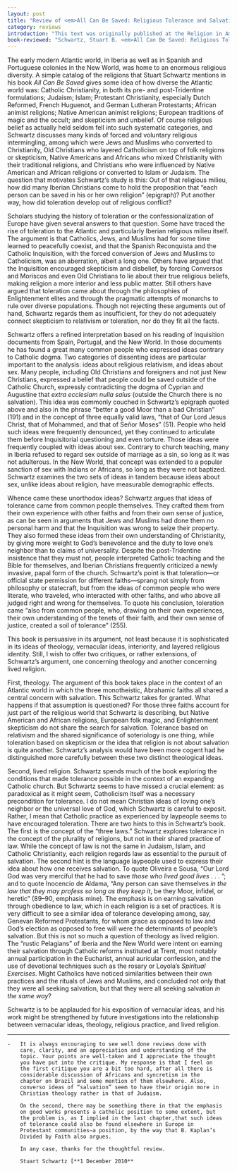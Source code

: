 ```yaml
---
layout: post
title: "Review of <em>All Can Be Saved: Religious Tolerance and Salvation in the Iberian Atlantic World</em>, by Stuart B. Schwartz"
category: reviews
introduction: "This text was originally published at the Religion in America."
book-reviewed: "Schwartz, Stuart B. <em>All Can Be Saved: Religious Tolerance and Salvation in the Iberian Atlantic World</em>. New Haven, CT: Yale University Press, 2008. ISBN: 978-0-300-15854-0."
---
```


The early modern Atlantic world, in Iberia as well as in Spanish and
Portuguese colonies in the New World, was home to an enormous religious
diversity. A simple catalog of the religions that Stuart Schwartz
mentions in his book *All Can Be Saved* gives some idea of how diverse
the Atlantic world was: Catholic Christianity, in both its pre- and
post-Tridentine formulations; Judaism; Islam; Protestant Christianity,
especially Dutch Reformed, French Huguenot, and German Lutheran
Protestants; African animist religions; Native American animist
religions; European traditions of magic and the occult; and skepticism
and unbelief. Of course religious belief as actually held seldom fell
into such systematic categories, and Schwartz discusses many kinds of
forced and voluntary religious intermingling, among which were Jews and
Muslims who converted to Christianity, Old Christians who layered
Catholicism on top of folk religions or skepticism, Native Americans and
Africans who mixed Christianity with their traditional religions, and
Christians who were influenced by Native American and African religions
or converted to Islam or Judaism. The question that motivates Schwartz’s
study is this: Out of that religious milieu, how did many Iberian
Christians come to hold the proposition that “each person can be saved
in his or her own religion” (epigraph)? Put another way, how did
toleration develop out of religious conflict?

Scholars studying the history of toleration or the confessionalization
of Europe have given several answers to that question. Some have traced
the rise of toleration to the Atlantic and particularly Iberian
religious milieu itself. The argument is that Catholics, Jews, and
Muslims had for some time learned to peacefully coexist, and that the
Spanish Reconquista and the Catholic Inquisition, with the forced
conversion of Jews and Muslims to Catholicism, was an aberration, albeit
a long one. Others have argued that the Inquisition encouraged
skepticism and disbelief, by forcing Conversos and Moriscos and even Old
Christians to lie about their true religious beliefs, making religion a
more interior and less public matter. Still others have argued that
toleration came about through the philosophies of Enlightenment elites
and through the pragmatic attempts of monarchs to rule over diverse
populations. Though not rejecting these arguments out of hand, Schwartz
regards them as insufficient, for they do not adequately connect
skepticism to relativism or toleration, nor do they fit all the facts.

Schwartz offers a refined interpretation based on his reading of
Inquisition documents from Spain, Portugal, and the New World. In those
documents he has found a great many common people who expressed ideas
contrary to Catholic dogma. Two categories of dissenting ideas are
particular important to the analysis: ideas about religious relativism,
and ideas about sex. Many people, including Old Christians and
foreigners and not just New Christians, expressed a belief that people
could be saved outside of the Catholic Church, expressly contradicting
the dogma of Cyprian and Augustine that *extra ecclesiam nulla salus*
(outside the Church there is no salvation). This idea was commonly
couched in Schwartz’s epigraph quoted above and also in the phrase
“better a good Moor than a bad Christian” (191) and in the concept of
three equally valid laws, “that of Our Lord Jesus Christ, that of
Mohammed, and that of Señor Moses” (51). People who held such ideas were
frequently denounced, yet they continued to articulate them before
Inquisitorial questioning and even torture. Those ideas were frequently
coupled with ideas about sex. Contrary to church teaching, many in
Iberia refused to regard sex outside of marriage as a sin, so long as it
was not adulterous. In the New World, that concept was extended to a
popular sanction of sex with Indians or Africans, so long as they were
not baptized. Schwartz examines the two sets of ideas in tandem because
ideas about sex, unlike ideas about religion, have measurable
demographic effects.

Whence came these unorthodox ideas? Schwartz argues that ideas of
tolerance came from common people themselves. They crafted them from
their own experience with other faiths and from their own sense of
justice, as can be seen in arguments that Jews and Muslims had done them
no personal harm and that the Inquisition was wrong to seize their
property. They also formed these ideas from their own understanding of
Christianity, by giving more weight to God’s benevolence and the duty to
love one’s neighbor than to claims of universality. Despite the
post-Tridentine insistence that they must not, people interpreted
Catholic teaching and the Bible for themselves, and Iberian Christians
frequently criticized a newly invasive, papal form of the church.
Schwartz’s point is that toleration—or official state permission for
different faiths—sprang not simply from philosophy or statecraft, but
from the ideas of common people who were literate, who traveled, who
interacted with other faiths, and who above all judged right and wrong
for themselves. To quote his conclusion, toleration came “also from
common people, who, drawing on their own experiences, their own
understanding of the tenets of their faith, and their own sense of
justice, created a soil of tolerance” (255).

This book is persuasive in its argument, not least because it is
sophisticated in its ideas of theology, vernacular ideas, interiority,
and layered religious identity. Still, I wish to offer two critiques, or
rather extensions, of Schwartz’s argument, one concerning theology and
another concerning lived religion.

First, theology. The argument of this book takes place in the context of
an Atlantic world in which the three monotheistic, Abrahamic faiths all
shared a central concern with salvation. This Schwartz takes for
granted. What happens if that assumption is questioned? For those three
faiths account for just part of the religious world that Schwartz is
describing, but Native American and African religions, European folk
magic, and Enlightenment skepticism do not share the search for
salvation. Tolerance based on relativism and the shared significance of
soteriology is one thing, while toleration based on skepticism or the
idea that religion is not about salvation is quite another. Schwartz’s
analysis would have been more cogent had he distinguished more carefully
between these two distinct theological ideas.

Second, lived religion. Schwartz spends much of the book exploring the
conditions that made tolerance possible in the context of an expanding
Catholic church. But Schwartz seems to have missed a crucial element: as
paradoxical as it might seem, Catholicism itself was a necessary
precondition for tolerance. I do not mean Christian ideas of loving
one’s neighbor or the universal love of God, which Schwartz is careful
to exposit. Rather, I mean that Catholic practice as experienced by
laypeople seems to have encouraged toleration. There are two hints to
this in Schwartz’s book. The first is the concept of the “three laws.”
Schwartz explores tolerance in the concept of the plurality of
religions, but not in their shared practice of law. While the concept of
law is not the same in Judaism, Islam, and Catholic Christianity, each
religion regards law as essential to the pursuit of salvation. The
second hint is the language laypeople used to express their idea about
how one receives salvation. To quote Oliveira e Sousa, “Our Lord God was
very merciful that he had to save *those who lived good lives* . . . ”;
and to quote Inocencio de Aldama, “Any person can save themselves *in
the law that they may profess so long as they keep it*, be they Moor,
infidel, or heretic” (89–90, emphasis mine). The emphasis is on earning
salvation through obedience to law, which in each religion is a set of
practices. It is very difficult to see a similar idea of tolerance
developing among, say, Genevan Reformed Protestants, for whom grace as
opposed to law and God’s election as opposed to free will were the
determinants of people’s salvation. But this is not so much a question
of theology as lived religion. The “rustic Pelagians” of Iberia and the
New World were intent on earning their salvation through Catholic
reforms instituted at Trent, most notably annual participation in the
Eucharist, annual auricular confession, and the use of devotional
techniques such as the rosary or Loyola’s *Spiritual Exercises*. Might
Catholics have noticed similarities between their own practices and the
rituals of Jews and Muslims, and concluded not only that they were all
seeking salvation, but that they were all seeking salvation *in the same
way*?

Schwartz is to be applauded for his exposition of vernacular ideas, and
his work might be strengthened by future investigations into the
relationship between vernacular ideas, theology, religious practice, and
lived religion.

-----------------------------------------------

    -   It is always encouraging to see well done reviews done with
        care, clarity, and an appreciation and understanding of the
        topic. Your points are well-taken and I appreciate the thought
        you have put into the critique. My response is that I feel on
        the first critique you are a bit too hard, after all there is
        considerable discussion of Africans and syncretism in the
        chapter on Brazil and some mention of them elsewhere. Also,
        converso ideas of “salvation” seem to have their origin more in
        Christian theology rather in that of Judaism.

        On the second, there may be something there in that the emphasis
        on good works presents a catholic position to some extent, but
        the problem is, as I implied in the last chapter,that such ideas
        of tolerance could also be found elsewhere in Europe in
        Protestant communities–a position, by the way that B. Kaplan’s
        Divided by Faith also argues.

        In any case, thanks for the thoughtful review.

        Stuart Schwartz [**1 December 2010**
